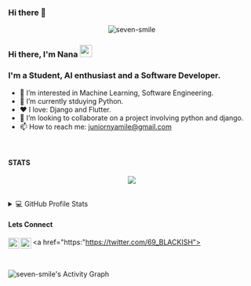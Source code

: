 ### Hi there 👋

<!--
**seven-smile/seven-smile** is a ✨ _special_ ✨ repository because its `README.md` (this file) appears on your GitHub profile.

Here are some ideas to get you started:

- 🔭 I’m currently working on ...
- 🌱 I’m currently learning ...
- 👯 I’m looking to collaborate on ...
- 🤔 I’m looking for help with ...
- 💬 Ask me about ...
- 📫 How to reach me: ...
- 😄 Pronouns: ...
- ⚡ Fun fact: ...
-->

<p align="center"> <img src="https://komarev.com/ghpvc/?username=seven-smile&label=Profile%20views&color=0e75b6&style=flat" alt="seven-smile" /> </p>

### Hi there, I'm Nana <img src="https://media.giphy.com/media/hvRJCLFzcasrR4ia7z/giphy.gif" width="25px">

### I'm a Student, AI enthusiast and a Software Developer.

- 👀 I’m interested in Machine Learning, Software Engineering.
- 🌱 I’m currently stduying Python.
- ❤️ I love: Django and Flutter.
- 💞 I’m looking to collaborate on a project involving python and django.
- 📫 How to reach me: juniornyamile@gmail.com

<br />

#### STATS
<a href="https://github.com/seven-smile">
  
</a>

<p align="center">
<img src="https://github-readme-streak-stats.herokuapp.com/?user=seven-smile&theme=prussian">
</p>
<br />

<!-- GitHub Profile Summary -->
<details> 
  <summary>💻 GitHub Profile Stats</summary>
  <br/>
    <a href="https://github.com/anuraghazra/github-readme-stats"><img alt="seven-smile's Github Stats" src="https://denvercoder1-github-readme-stats.vercel.app/api/?username=seven-smile&show_icons=true&count_private=true&theme=prussian&hide_border=true" height="192px"/></a>
  <a href="https://github.com/anuraghazra/github-readme-stats"><img src="https://github-readme-stats.vercel.app/api/top-langs/?username=seven-smile&layout=compact&theme=prussian&count_private=true&langs_count=10" height=192px /></a>
  <br/>
  <b>Note:</b> Top languages is only a metric of the languages my public code consists of and doesn't reflect experience or skill level.
</details>


#### Lets Connect
<a href="https:"https://twitter.com/69_BLACKISH">
  <img align="left" alt="Nana | Twitter" width="22px" src="https://raw.githubusercontent.com/peterthehan/peterthehan/master/assets/twitter.svg" />
</a>
<a href="www.linkedin.com/in/——-">
  <img align="left" alt="Nana's LinkedIN" width="22px" src="https://raw.githubusercontent.com/peterthehan/peterthehan/master/assets/linkedin.svg" />
</a>

<br />
<br />

<!-- Activity graph -->
<img alt="seven-smile's Activity Graph" src="https://denvercoder1-activity-graph.herokuapp.com/graph/?username=seven-smile&theme=prussian&bg_color=1F222E&color=F8D866&line=F85D7F&point=FFFFFF&hide_border=true" />
